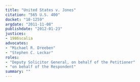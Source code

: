 ```yaml
---
title: "United States v. Jones"
citation: "565 U.S. 400"
docket: "10-1259"
argdate: "2011-11-08"
publishdate: "2012-01-23"
justices:
- 1986scalia
advocates:
- "Michael R. Dreeben"
- "Stephen C. Leckar"
roles:
- "Deputy Solicitor General, on behalf of the Petitioner"
- "on behalf of the Respondent"
summary: ""
---
```


